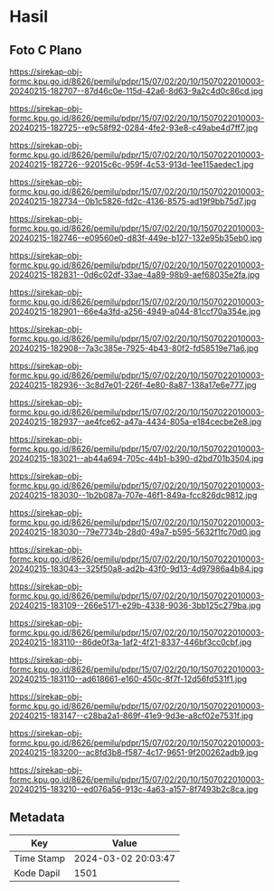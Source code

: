 # Hasil

## Foto C Plano

https://sirekap-obj-formc.kpu.go.id/8626/pemilu/pdpr/15/07/02/20/10/1507022010003-20240215-182707--87d46c0e-115d-42a6-8d63-9a2c4d0c86cd.jpg

https://sirekap-obj-formc.kpu.go.id/8626/pemilu/pdpr/15/07/02/20/10/1507022010003-20240215-182725--e9c58f92-0284-4fe2-93e8-c49abe4d7ff7.jpg

https://sirekap-obj-formc.kpu.go.id/8626/pemilu/pdpr/15/07/02/20/10/1507022010003-20240215-182726--92015c6c-959f-4c53-913d-1ee115aedec1.jpg

https://sirekap-obj-formc.kpu.go.id/8626/pemilu/pdpr/15/07/02/20/10/1507022010003-20240215-182734--0b1c5826-fd2c-4136-8575-ad19f9bb75d7.jpg

https://sirekap-obj-formc.kpu.go.id/8626/pemilu/pdpr/15/07/02/20/10/1507022010003-20240215-182746--e09560e0-d83f-449e-b127-132e95b35eb0.jpg

https://sirekap-obj-formc.kpu.go.id/8626/pemilu/pdpr/15/07/02/20/10/1507022010003-20240215-182831--0d6c02df-33ae-4a89-98b9-aef68035e2fa.jpg

https://sirekap-obj-formc.kpu.go.id/8626/pemilu/pdpr/15/07/02/20/10/1507022010003-20240215-182901--66e4a3fd-a256-4949-a044-81ccf70a354e.jpg

https://sirekap-obj-formc.kpu.go.id/8626/pemilu/pdpr/15/07/02/20/10/1507022010003-20240215-182908--7a3c385e-7925-4b43-80f2-fd58519e71a6.jpg

https://sirekap-obj-formc.kpu.go.id/8626/pemilu/pdpr/15/07/02/20/10/1507022010003-20240215-182936--3c8d7e01-226f-4e80-8a87-138a17e6e777.jpg

https://sirekap-obj-formc.kpu.go.id/8626/pemilu/pdpr/15/07/02/20/10/1507022010003-20240215-182937--ae4fce62-a47a-4434-805a-e184cecbe2e8.jpg

https://sirekap-obj-formc.kpu.go.id/8626/pemilu/pdpr/15/07/02/20/10/1507022010003-20240215-183021--ab44a694-705c-44b1-b390-d2bd701b3504.jpg

https://sirekap-obj-formc.kpu.go.id/8626/pemilu/pdpr/15/07/02/20/10/1507022010003-20240215-183030--1b2b087a-707e-46f1-849a-fcc826dc9812.jpg

https://sirekap-obj-formc.kpu.go.id/8626/pemilu/pdpr/15/07/02/20/10/1507022010003-20240215-183030--79e7734b-28d0-49a7-b595-5632f1fc70d0.jpg

https://sirekap-obj-formc.kpu.go.id/8626/pemilu/pdpr/15/07/02/20/10/1507022010003-20240215-183043--325f50a8-ad2b-43f0-9d13-4d97986a4b84.jpg

https://sirekap-obj-formc.kpu.go.id/8626/pemilu/pdpr/15/07/02/20/10/1507022010003-20240215-183109--266e5171-e29b-4338-9036-3bb125c279ba.jpg

https://sirekap-obj-formc.kpu.go.id/8626/pemilu/pdpr/15/07/02/20/10/1507022010003-20240215-183110--86de0f3a-1af2-4f21-8337-446bf3cc0cbf.jpg

https://sirekap-obj-formc.kpu.go.id/8626/pemilu/pdpr/15/07/02/20/10/1507022010003-20240215-183110--ad618661-e160-450c-8f7f-12d56fd531f1.jpg

https://sirekap-obj-formc.kpu.go.id/8626/pemilu/pdpr/15/07/02/20/10/1507022010003-20240215-183147--c28ba2a1-869f-41e9-9d3e-a8cf02e7531f.jpg

https://sirekap-obj-formc.kpu.go.id/8626/pemilu/pdpr/15/07/02/20/10/1507022010003-20240215-183200--ac8fd3b8-f587-4c17-9651-9f200262adb9.jpg

https://sirekap-obj-formc.kpu.go.id/8626/pemilu/pdpr/15/07/02/20/10/1507022010003-20240215-183210--ed076a56-913c-4a63-a157-8f7493b2c8ca.jpg


## Metadata

| Key        | Value               |
| ---------- | ------------------- |
| Time Stamp | 2024-03-02 20:03:47 |
| Kode Dapil | 1501                |



